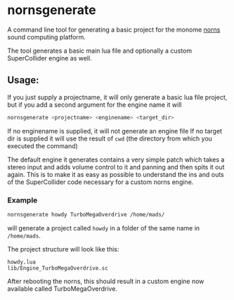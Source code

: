 # nornsgenerate

A command line tool for generating a basic project for the monome [norns](https://monome.org/docs/norns/) sound computing platform. 

The tool generates a basic main lua file and optionally a custom SuperCollider engine as well.

## Usage:
If you just supply a projectname, it will only generate a basic lua file project, but if you add a second argument for the engine name it will 

```bash
nornsgenerate <projectname> <enginename> <target_dir>
```

If no enginename is supplied, it will not generate an engine file
If no target dir is supplied it will use the result of `cwd` (the directory from which you executed the command)

The default engine it generates contains a very simple patch which takes a stereo input and adds volume control to it and panning and then spits it out again. This is to make it as easy as possible to understand the ins and outs of the SuperCollider code necessary for a custom norns engine.

### Example
```bash
nornsgenerate howdy TurboMegaOverdrive /home/mads/
```
will generate a project called `howdy` in a folder of the same name in `/home/mads`.

The project structure will look like this:

```
howdy.lua
lib/Engine_TurboMegaOverdrive.sc
```

After rebooting the norns, this should result in a custom engine now available called TurboMegaOverdrive.

